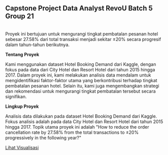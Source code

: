 ## Capstone Project Data Analyst RevoU Batch 5 Group 21
<br>
Proyek ini bertujuan untuk mengurangi tingkat pembatalan pesanan hotel sebesar 27.58% dari total transaksi menjadi sekitar ±20% secara progresif dalam tahun-tahun berikutnya.

<p>
  
  **Tentang Proyek**
<br>

Kami menggunakan dataset Hotel Booking Demand dari Kaggle, dengan fokus pada data dari City Hotel dan Resort Hotel dari tahun 2015 hingga 2017. Dalam proyek ini, kami melakukan analisis data mendalam untuk mengidentifikasi faktor-faktor utama yang berkontribusi terhadap tingkat pembatalan pesanan hotel. Selain itu, kami juga mengembangkan strategi dan rekomendasi untuk mengurangi tingkat pembatalan tersebut secara signifikan.

<P>
  
**Lingkup Proyek**
<br>

Analisis data dilakukan pada dataset Hotel Booking Demand dari Kaggle.
Fokus analisis adalah pada data City Hotel dan Resort Hotel dari tahun 2015 hingga 2017.
Topik utama proyek ini adalah "How to reduce the order cancellation rate by 27.58% from the total transactions to ±20% progressively in the following year?"

<p>

[Lihat Visualisasi](https://lookerstudio.google.com/reporting/bd7dc270-010e-453f-9493-523945bf0eed)

